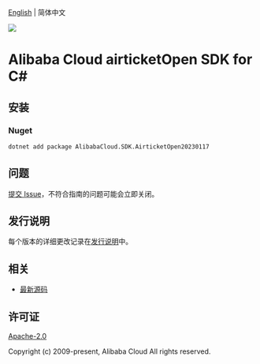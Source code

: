 [English](README.md) | 简体中文

![](https://aliyunsdk-pages.alicdn.com/icons/AlibabaCloud.svg)

# Alibaba Cloud airticketOpen SDK for C#

## 安装

### Nuget

```bash
dotnet add package AlibabaCloud.SDK.AirticketOpen20230117
```

## 问题

[提交 Issue](https://github.com/aliyun/alibabacloud-csharp-sdk/issues/new)，不符合指南的问题可能会立即关闭。

## 发行说明

每个版本的详细更改记录在[发行说明](./ChangeLog.md)中。

## 相关

* [最新源码](https://github.com/aliyun/alibabacloud-csharp-sdk/)

## 许可证

[Apache-2.0](http://www.apache.org/licenses/LICENSE-2.0)

Copyright (c) 2009-present, Alibaba Cloud All rights reserved.
